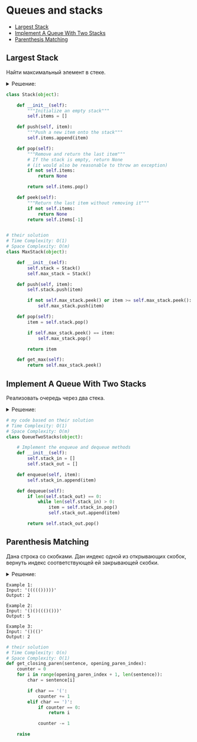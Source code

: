 # Queues and stacks
+ [Largest Stack](#largest-stack)
+ [Implement A Queue With Two Stacks](#implement-a-queue-with-two-stacks)
+ [Parenthesis Matching](#parenthesis-matching)


## Largest Stack
Найти максимальный элемент в стеке.

<details><summary>Решение:</summary><blockquote>

<ol>
 <li>Используем два стека.</li>
 <li>Один для хранения всех элементов, другой для хранения максимумов.</li>
</ol>

</blockquote></details>


```python
class Stack(object):

    def __init__(self):
        """Initialize an empty stack"""
        self.items = []

    def push(self, item):
        """Push a new item onto the stack"""
        self.items.append(item)

    def pop(self):
        """Remove and return the last item"""
        # If the stack is empty, return None
        # (it would also be reasonable to throw an exception)
        if not self.items:
            return None

        return self.items.pop()

    def peek(self):
        """Return the last item without removing it"""
        if not self.items:
            return None
        return self.items[-1]


# their solution
# Time Complexity: O(1)
# Space Complexity: O(m)
class MaxStack(object):

    def __init__(self):
        self.stack = Stack()
        self.max_stack = Stack()

    def push(self, item):
        self.stack.push(item)

        if not self.max_stack.peek() or item >= self.max_stack.peek():
            self.max_stack.push(item)

    def pop(self):
        item = self.stack.pop()

        if self.max_stack.peek() == item:
            self.max_stack.pop()

        return item

    def get_max(self):
        return self.max_stack.peek()

```


## Implement A Queue With Two Stacks
Реализовать очередь через два стека.

<details><summary>Решение:</summary><blockquote>

<ol>
 <li>При enqueue все элементы складываем в стек #1.</li>
 <li>При dequeue все элементы перекладываем в стек #2 и возвращаем элемент со стека #2.</li>
</ol>

</blockquote></details>


```python
# my code based on their solution
# Time Complexity: O(1)
# Space Complexity: O(m)
class QueueTwoStacks(object):

    # Implement the enqueue and dequeue methods
    def __init__(self):
        self.stack_in = []
        self.stack_out = []

    def enqueue(self, item):
        self.stack_in.append(item)

    def dequeue(self):
        if len(self.stack_out) == 0:
            while len(self.stack_in) > 0:
                item = self.stack_in.pop()
                self.stack_out.append(item)

        return self.stack_out.pop()

```


## Parenthesis Matching
Дана строка со скобками.
Дан индекс одной из открывающих скобок, вернуть индекс соответствующей ей закрывающей скобки.

<details><summary>Решение:</summary><blockquote>

<ol>
 <li>Итерируем строку, начиная со следующего элемента после входящей открытвающей скобки.</li>
 <li>Храним в переменной количество встречающихся открывающихся скобок, инкрементируем счетчик по мере прохода строки.</li>
 <li>Если натыкаемся на закрывающую скобку, а также наш счетчик раве 0, то вернуть индекс текущего элемента.</li>
</ol>

</blockquote></details>

```
Example 1:
Input: '((((()))))'
Output: 2

Example 2:
Input: '()()((()()))'
Output: 5

Example 3:
Input: '()(()'
Output: 2
```

```python
# their solution
# Time Complexity: O(n)
# Space Complexity: O(1)
def get_closing_paren(sentence, opening_paren_index):
    counter = 0
    for i in range(opening_paren_index + 1, len(sentence)):
        char = sentence[i]

        if char == '(':
            counter += 1
        elif char == ')':
            if counter == 0:
                return i

            counter -= 1

    raise

```
